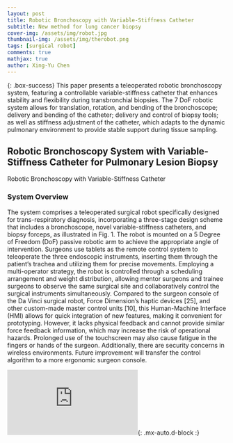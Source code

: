 ```yaml
---
layout: post
title: Robotic Bronchoscopy with Variable-Stiffness Catheter 
subtitle: New method for lung cancer biopsy
cover-img: /assets/img/robot.jpg
thumbnail-img: /assets/img/therobot.png
tags: [surgical robot]
comments: true
mathjax: true
author: Xing-Yu Chen 
---
```


{: .box-success} 
This paper presents a teleoperated robotic bronchoscopy system, featuring a controllable variable-stiffness catheter that enhances stability and flexibility during transbronchial biopsies. The 7 DoF robotic system allows for translation, rotation, and bending of the bronchoscope; delivery and bending of the catheter; delivery and control of biopsy tools; as well as stiffness adjustment of the catheter, which adapts to the dynamic pulmonary environment to provide stable support during tissue sampling. 

## Robotic Bronchoscopy System with Variable-Stiffness Catheter for Pulmonary Lesion Biopsy



Robotic Bronchoscopy with Variable-Stiffness Catheter 

### System Overview

The system comprises a teleoperated surgical robot specifically designed for trans-respiratory diagnosis, incorporating a
three-stage design scheme that includes a bronchoscope, novel variable-stiffness catheters, and biopsy forceps, as illustrated
in Fig. 1. The robot is mounted on a 5 Degree of Freedom (DoF) passive robotic arm to achieve the appropriate angle of
intervention. Surgeons use tablets as the remote control system to teleoperate the three endoscopic instruments, inserting them
through the patient’s trachea and utilizing them for precise movements. Employing a multi-operator strategy, the robot
is controlled through a scheduling arrangement and weight distribution, allowing mentor surgeons and trainee surgeons to
observe the same surgical site and collaboratively control the surgical instruments simultaneously. Compared to the surgeon
console of the Da Vinci surgical robot, Force Dimension’s haptic devices [25], and other custom-made master control
units [10], this Human-Machine Interface (HMI) allows for quick integration of new features, making it convenient for
prototyping. However, it lacks physical feedback and cannot provide similar force feedback information, which may increase
the risk of operational hazards. Prolonged use of the touchscreen may also cause fatigue in the fingers or hands
of the surgeon. Additionally, there are security concerns in wireless environments. Future improvement will transfer the
control algorithm to a more ergonomic surgeon console.

![Crepe](https://chen-xing-yu.github.io/assets/img/therobot2.pdf){: .mx-auto.d-block :}